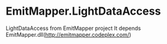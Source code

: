 EmitMapper.LightDataAccess
==========================

LightDataAccess from EmitMapper project
It depends EmitMapper.dll(http://emitmapper.codeplex.com/)